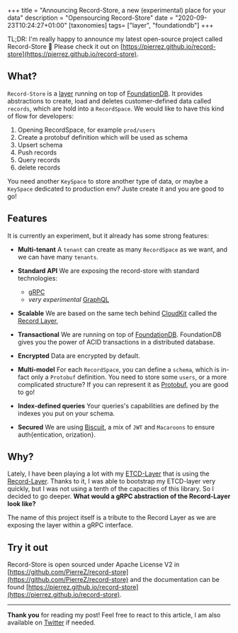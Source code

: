 +++
title = "Announcing Record-Store, a new (experimental) place for your data"
description = "Opensourcing Record-Store"
date = "2020-09-23T10:24:27+01:00"
[taxonomies]
tags= ["layer", "foundationdb"]
+++

TL;DR: I'm really happy to announce my latest open-source project called Record-Store 🚀 Please check it out on [https://pierrez.github.io/record-store](https://pierrez.github.io/record-store).

## What?

`Record-Store` is a [layer](https://apple.github.io/foundationdb/layer-concept.html) running on top of [FoundationDB](https://foundationdb.org). It provides abstractions to create, load and deletes customer-defined data called `records`, which are hold into a `RecordSpace`. We would like to have this kind of flow for developers:

1. Opening RecordSpace, for example `prod/users`
2. Create a protobuf definition which will be used as schema
3. Upsert schema
4. Push records
5. Query records
6. delete records

You need another `KeySpace` to store another type of data, or maybe a `KeySpace` dedicated to production env? Juste create it and you are good to go!

## Features

It is currently an experiment, but it already has some strong features:

* **Multi-tenant** A `tenant` can create as many `RecordSpace` as we want, and we can have many `tenants`.

* **Standard API** We are exposing the record-store with standard technologies:
  * [gRPC](https://grpc.io)
  * *very experimental* [GraphQL](https://graphql.org)

* **Scalable** We are based on the same tech behind [CloudKit](https://www.foundationdb.org/files/record-layer-paper.pdf) called the [Record Layer](https://github.com/foundationdb/fdb-record-layer/),

* **Transactional** We are running on top of [FoundationDB](https://www.foundationdb.org/). FoundationDB gives you the power of ACID transactions in a distributed database.

* **Encrypted** Data are encrypted by default.

* **Multi-model** For each `RecordSpace`, you can define a `schema`, which is in-fact only a `Protobuf` definition. You need to store some `users`, or a more complicated structure? If you can represent it as [Protobuf](https://developers.google.com/protocol-buffers), you are good to go!

* **Index-defined queries** Your queries's capabilities are defined by the indexes you put on your schema.

* **Secured** We are using [Biscuit](https://github.com/CleverCloud/biscuit), a mix of `JWT` and `Macaroons` to ensure auth{entication, orization}.

## Why?

Lately, I have been playing a lot with my [ETCD-Layer](https://github.com/PierreZ/fdb-etcd) that is using the [Record-Layer](https://github.com/foundationdb/fdb-record-layer/). Thanks to it, I was able to bootstrap my ETCD-layer very quickly, but I was not using a tenth of the capacities of this library. So I decided to go deeper. **What would a gRPC abstraction of the Record-Layer look like?**

The name of this project itself is a tribute to the Record Layer as we are exposing the layer within a gRPC interface.

## Try it out

Record-Store is open sourced under Apache License V2 in [https://github.com/PierreZ/record-store](https://github.com/PierreZ/record-store) and the documentation can be found [https://pierrez.github.io/record-store](https://pierrez.github.io/record-store).

---

**Thank you** for reading my post! Feel free to react to this article, I am also available on [Twitter](https://twitter.com/PierreZ) if needed.
